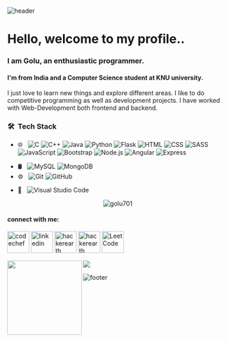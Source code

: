 ![header](https://capsule-render.vercel.app/api?type=wave&color=gradient&height=300&section=header&text=Golu%20Rajak&fontSize=90)
# Hello, welcome to my profile..

### I am Golu, an enthusiastic programmer. 
#### I'm from India and a Computer Science student at KNU university.

I just love to learn new things and explore different areas. I like to do competitive programming as well as development projects.
I have worked with Web-Development both frontend and backend.
<!-- 
### My Skills :
<img src="https://img.shields.io/badge/C-00599C?style=for-the-badge&logo=c&logoColor=white" /> <img src="https://img.shields.io/badge/C%2B%2B-00599C?style=for-the-badge&logo=c%2B%2B&logoColor=white" /> <img src="https://img.shields.io/badge/Python-14354C?style=for-the-badge&logo=python&logoColor=white" /> <img src="https://img.shields.io/badge/Java-ED8B00?style=for-the-badge&logo=java&logoColor=white" /> <img src="https://img.shields.io/badge/HTML5-E34F26?style=for-the-badge&logo=html5&logoColor=white" /> <img src="https://img.shields.io/badge/CSS3-1572B6?style=for-the-badge&logo=css3&logoColor=white" /> <img src="https://img.shields.io/badge/JavaScript-F7DF1E?style=for-the-badge&logo=javascript&logoColor=black"/> <img src="https://img.shields.io/badge/PHP-777BB4?style=for-the-badge&logo=php&logoColor=white" /> <img src="https://img.shields.io/badge/MySQL-00000F?style=for-the-badge&logo=mysql&logoColor=white" /> -->

### 🛠 &nbsp;Tech Stack

- 🌐 &nbsp;
  ![C](https://img.shields.io/badge/-C%20Language-333333?style=flat&logo=c)
  ![C++](https://img.shields.io/badge/-C++%20-333333?style=flat&logo=c++)
  ![Java](https://img.shields.io/badge/-Java-333333?style=flat&logo=java)
  ![Python](https://img.shields.io/badge/-Python%20-333333?style=flat&logo=python)
  ![Flask](https://img.shields.io/badge/-Flask-333333?style=flat&logo=flask)
  ![HTML](https://img.shields.io/badge/-HTML-333333?style=flat&logo=HTML5)
  ![CSS](https://img.shields.io/badge/-CSS-333333?style=flat&logo=CSS3&logoColor=1572B6)
  ![SASS](https://img.shields.io/badge/-Sass-333333?style=flat&logo=sass)
  ![JavaScript](https://img.shields.io/badge/-JavaScript-333333?style=flat&logo=javascript)
  ![Bootstrap](https://img.shields.io/badge/-Bootstrap-333333?style=flat&logo=bootstrap&logoColor=563D7C)
  ![Node.js](https://img.shields.io/badge/-Node.js-333333?style=flat&logo=node.js)
  ![Angular](https://img.shields.io/badge/-Angular-333333?style=flat&logo=angular)
  ![Express](https://img.shields.io/badge/-Express%20-333333?style=flat&logo=express)
<!--   ![React](https://img.shields.io/badge/-React-333333?style=flat&logo=react) -->
  
<!--   ![Django](https://img.shields.io/badge/-Django%20-333333?style=flat&logo=django) -->
- 🛢 &nbsp;
  ![MySQL](https://img.shields.io/badge/-MySQL-333333?style=flat&logo=mysql)
  ![MongoDB](https://img.shields.io/badge/-MongoDB-333333?style=flat&logo=mongodb)
- ⚙️ &nbsp;
  ![Git](https://img.shields.io/badge/-Git-333333?style=flat&logo=git)
  ![GitHub](https://img.shields.io/badge/-GitHub-333333?style=flat&logo=github)
<!--   ![Markdown](https://img.shields.io/badge/-Markdown-333333?style=flat&logo=markdown) -->
- 🔧 &nbsp;
  ![Visual Studio Code](https://img.shields.io/badge/-Visual%20Studio%20Code-333333?style=flat&logo=visual-studio-code&logoColor=007ACC)


<p align="center">
 <img src="https://komarev.com/ghpvc/?username=golu701" alt="golu701" /> 
<br>

#### connect with me:

[<img src='https://cdn.jsdelivr.net/npm/simple-icons@3.0.1/icons/codechef.svg' alt='codechef' height='50'>](https://www.codechef.com/users/golu7679) 
[<img src='https://cdn.jsdelivr.net/npm/simple-icons@3.0.1/icons/linkedin.svg' alt='linkedin' height='50'>](https://www.linkedin.com/in/golu-rajak-a8567a1b7/)
[<img src='https://cdn.jsdelivr.net/npm/simple-icons@3.0.1/icons/hackerearth.svg' alt='hackerearth' height='50'>](https://www.hackerearth.com/@golu57)
[<img src='https://cdn.jsdelivr.net/npm/simple-icons@3.0.1/icons/hackerrank.svg' alt='hackerearth' height='50'>](https://www.hackerrank.com/golurajak811)
[<img src='https://cdn.jsdelivr.net/npm/simple-icons@3.0.1/icons/leetcode.svg' alt='LeetCode' height='50'>](https://leetcode.com/golu7679/)
<!--
**golu701/golu701** is a ✨ _special_ ✨ repository because its `README.md` (this file) appears on your GitHub profile.

Here are some ideas to get you started:

- 🔭 I’m currently working on ...
- 🌱 I’m currently learning ...
- 👯 I’m looking to collaborate on ...
- 🤔 I’m looking for help with ...
- 💬 Ask me about ...
- 📫 How to reach me: ...
- 😄 Pronouns: ...
- ⚡ Fun fact: ...
- ### Hi there 👋 ..
<img src="https://img.shields.io/badge/JavaScript-F7DF1E?style=for-the-badge&logo=javascript&logoColor=black" />
<img src="https://img.shields.io/badge/Django-092E20?style=for-the-badge&logo=django&logoColor=white" />
-->

<!--
![Golu's GitHub stats](https://github-readme-stats.vercel.app/api?username=golu701&count_private=true&show_icons=true)
-->

<div>
  <img height="170" align="left" src="https://github-readme-stats.vercel.app/api?username=golu701&show_icons=true&include_all_commits=true&hide_border=true&theme=radical" />
  <img src="https://github-readme-stats.vercel.app/api/top-langs/?username=golu701&layout=compact&hide_border=true&theme=radical" />
</div>

![footer](https://capsule-render.vercel.app/api?type=wave&color=gradient&height=300&section=footer&fontSize=90)

